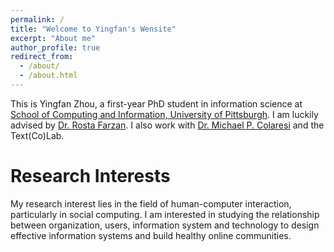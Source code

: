 ```yaml
---
permalink: /
title: "Welcome to Yingfan's Wensite"
excerpt: "About me"
author_profile: true
redirect_from: 
  - /about/
  - /about.html
---
```


This is Yingfan Zhou, a first-year PhD student in information science at [School of Computing and Information, University of Pittsburgh](http://sci.pitt.edu/). I am luckily advised by [Dr. Rosta Farzan](http://rosta-farzan.net/). I also work with [Dr. Michael P. Colaresi](https://www.michaelcolaresi.com/) and the Text(Co)Lab. 

Research Interests
======
My research interest lies in the field of human-computer interaction, particularly in social computing. I am interested in studying the relationship between organization, users, information system and technology to design effective information systems and build healthy online communities.
